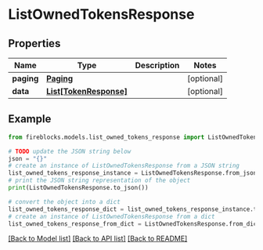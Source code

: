 # ListOwnedTokensResponse


## Properties

Name | Type | Description | Notes
------------ | ------------- | ------------- | -------------
**paging** | [**Paging**](Paging.md) |  | [optional] 
**data** | [**List[TokenResponse]**](TokenResponse.md) |  | [optional] 

## Example

```python
from fireblocks.models.list_owned_tokens_response import ListOwnedTokensResponse

# TODO update the JSON string below
json = "{}"
# create an instance of ListOwnedTokensResponse from a JSON string
list_owned_tokens_response_instance = ListOwnedTokensResponse.from_json(json)
# print the JSON string representation of the object
print(ListOwnedTokensResponse.to_json())

# convert the object into a dict
list_owned_tokens_response_dict = list_owned_tokens_response_instance.to_dict()
# create an instance of ListOwnedTokensResponse from a dict
list_owned_tokens_response_from_dict = ListOwnedTokensResponse.from_dict(list_owned_tokens_response_dict)
```
[[Back to Model list]](../README.md#documentation-for-models) [[Back to API list]](../README.md#documentation-for-api-endpoints) [[Back to README]](../README.md)


